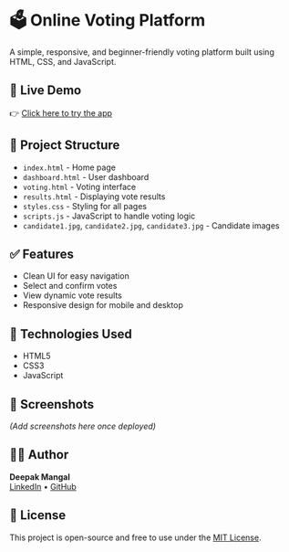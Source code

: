 # 🗳️ Online Voting Platform

A simple, responsive, and beginner-friendly voting platform built using HTML, CSS, and JavaScript.

## 🔗 Live Demo
👉 [Click here to try the app](https://your-username.github.io/voting-platform/)

## 📁 Project Structure

- `index.html` - Home page
- `dashboard.html` - User dashboard
- `voting.html` - Voting interface
- `results.html` - Displaying vote results
- `styles.css` - Styling for all pages
- `scripts.js` - JavaScript to handle voting logic
- `candidate1.jpg`, `candidate2.jpg`, `candidate3.jpg` - Candidate images

## ✅ Features

- Clean UI for easy navigation
- Select and confirm votes
- View dynamic vote results
- Responsive design for mobile and desktop

## 🚀 Technologies Used

- HTML5
- CSS3
- JavaScript

## 📸 Screenshots

*(Add screenshots here once deployed)*

## 👨‍💻 Author

**Deepak Mangal**  
[LinkedIn](https://linkedin.com/in/yourprofile) • [GitHub](https://github.com/your-username)

## 📄 License

This project is open-source and free to use under the [MIT License](LICENSE).
